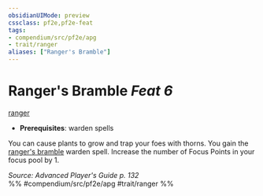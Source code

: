 ```yaml
---
obsidianUIMode: preview
cssclass: pf2e,pf2e-feat
tags:
- compendium/src/pf2e/apg
- trait/ranger
aliases: ["Ranger's Bramble"]
---
```

# Ranger's Bramble  *Feat 6*  
[ranger](/rules/traits/ranger.md)  

- **Prerequisites**: warden spells

You can cause plants to grow and trap your foes with thorns. You gain the [ranger's bramble](/compendium/spells/rangers-bramble-apg.md) warden spell. Increase the number of Focus Points in your focus pool by 1.

*Source: Advanced Player's Guide p. 132*  
%% #compendium/src/pf2e/apg #trait/ranger %%